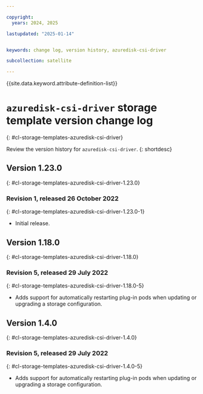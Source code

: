 ```yaml
---

copyright:
  years: 2024, 2025

lastupdated: "2025-01-14"


keywords: change log, version history, azuredisk-csi-driver

subcollection: satellite

---
```


{{site.data.keyword.attribute-definition-list}}

<!-- The content in this topic is auto-generated except for reuse-snippets indicated with {[ ]}. -->


# `azuredisk-csi-driver` storage template version change log
{: #cl-storage-templates-azuredisk-csi-driver}

Review the version history for `azuredisk-csi-driver`.
{: shortdesc}



## Version 1.23.0
{: #cl-storage-templates-azuredisk-csi-driver-1.23.0}


### Revision 1, released 26 October 2022
{: #cl-storage-templates-azuredisk-csi-driver-1.23.0-1}

- Initial release.



## Version 1.18.0
{: #cl-storage-templates-azuredisk-csi-driver-1.18.0}


### Revision 5, released 29 July 2022
{: #cl-storage-templates-azuredisk-csi-driver-1.18.0-5}

- Adds support for automatically restarting plug-in pods when updating or upgrading a storage configuration.



## Version 1.4.0
{: #cl-storage-templates-azuredisk-csi-driver-1.4.0}


### Revision 5, released 29 July 2022
{: #cl-storage-templates-azuredisk-csi-driver-1.4.0-5}

- Adds support for automatically restarting plug-in pods when updating or upgrading a storage configuration.

